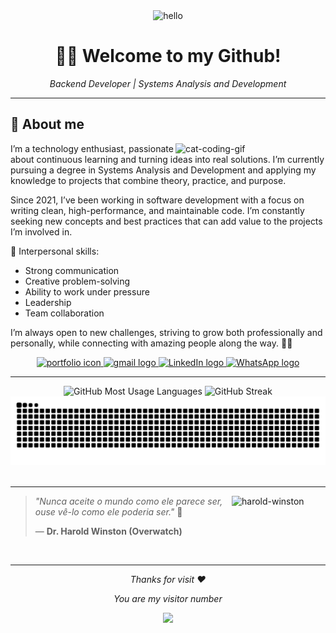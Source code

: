 <div align="center">
   <img src="https://media4.giphy.com/media/v1.Y2lkPTc5MGI3NjExNXI2bmgzbHZ1a2VrdnYzeHNhb3hzdGZzYjJkbnNkaGJ1ZHo4aHYxcyZlcD12MV9pbnRlcm5hbF9naWZfYnlfaWQmY3Q9Zw/S8TzelADdK7md7YaKl/giphy.gif" width="100" alt="hello" />
</div>

<h1 align="center"> 👩‍💻 Welcome to my Github! </h1> 
<p align="center"><i>Backend Developer | Systems Analysis and Development </i></p>

---

## 🌟 About me

<img align="right" alt="cat-coding-gif" src="https://acegif.com/wp-content/uploads/cat-typing-2.gif" width="240" />

I’m a technology enthusiast, passionate about continuous learning and turning ideas into real solutions. I’m currently pursuing a degree in Systems Analysis and Development and applying my knowledge to projects that combine theory, practice, and purpose.

Since 2021, I’ve been working in software development with a focus on writing clean, high-performance, and maintainable code. I’m constantly seeking new concepts and best practices that can add value to the projects I’m involved in.

🧠 Interpersonal skills:
- Strong communication
- Creative problem-solving
- Ability to work under pressure
- Leadership
- Team collaboration

I’m always open to new challenges, striving to grow both professionally and personally, while connecting with amazing people along the way. 🚀🤝

<div align="center">
  <a href="https://vitorrch.tech/" target="_blank">
    <img src="https://img.shields.io/static/v1?message=Portfolio&logo=web&label=&color=6C63FF&logoColor=white&labelColor=&style=for-the-badge" height="36" alt="portfolio icon" />
  </a>
  <a href="mailto:vitorrocha3105@gmail.com">
    <img src="https://img.shields.io/static/v1?message=Gmail&logo=gmail&label=&color=FF6584&logoColor=white&labelColor=&style=for-the-badge" height="35" alt="gmail logo" />
  </a> 
  <a href="https://www.linkedin.com/in/vitorrch/" target="_blank">
    <img src="https://img.shields.io/static/v1?message=LinkedIn&logo=linkedin&label=&color=0077B5&logoColor=white&labelColor=&style=for-the-badge" height="35" alt="LinkedIn logo" />
  </a>
  <a href="https://wa.me/5595991114847" target="_blank">
    <img src="https://img.shields.io/static/v1?message=WhatsApp&logo=whatsapp&label=&color=25D366&logoColor=white&labelColor=&style=for-the-badge" height="35" alt="WhatsApp logo" />
  </a>
</div>

---

<div align="center">
  <img src="https://github-readme-stats.vercel.app/api/top-langs/?username=potatowski&layout=compact&langs_count=20&theme=tokyonight" alt="GitHub Most Usage Languages"/>
  <img src="https://github-readme-streak-stats.herokuapp.com/?user=potatowski&layout=compact&langs_count=20&theme=tokyonight" alt="GitHub Streak"/>
  <img src="https://raw.githubusercontent.com/potatowski/potatowski/output/github-contribution-grid-snake-dark.svg" alt="snake-contributions-last-year" />
</div>

<br>

---

<img align="right" src="https://imgix.bustle.com/inverse/30/0c/58/49/b8cf/4e80/8087/8e760f22a054/screen-shot-2017-01-24-at-33359-pmpng.png?w=1200&h=630&fit=crop&crop=faces&fm=jpg" width="150" alt="harold-winston" />

> _"Nunca aceite o mundo como ele parece ser, ouse vê-lo como ele poderia ser."_ 🧡
> 
> — **Dr. Harold Winston (Overwatch)**
<br>

---

<div align="center">
 <p><i>Thanks for visit ❤️</i></p>
 <p><i>You are my visitor number</i></p>
 <img src="https://profile-counter.glitch.me/potatowski/count.svg?"  /> 
</div>
<br>

